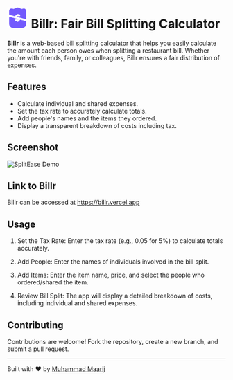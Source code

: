 # <img src="https://github.com/mmaarij/Billr-Bill-Split-Website/blob/main/favicon.png" width="48" style={padding-top:10px;}> Billr: Fair Bill Splitting Calculator

**Billr** is a web-based bill splitting calculator that helps you easily calculate the amount each person owes when splitting a restaurant bill. Whether you're with friends, family, or colleagues, Billr ensures a fair distribution of expenses.

## Features

- Calculate individual and shared expenses.
- Set the tax rate to accurately calculate totals.
- Add people's names and the items they ordered.
- Display a transparent breakdown of costs including tax.

## Screenshot

![SplitEase Demo](demo.png) <!-- You can add a screenshot of your app here -->

## Link to Billr

Billr can be accessed at https://billr.vercel.app

## Usage

1. Set the Tax Rate: Enter the tax rate (e.g., 0.05 for 5%) to calculate totals accurately.

2. Add People: Enter the names of individuals involved in the bill split.

3. Add Items: Enter the item name, price, and select the people who ordered/shared the item.

4. Review Bill Split: The app will display a detailed breakdown of costs, including individual and shared expenses.

## Contributing

Contributions are welcome! Fork the repository, create a new branch, and submit a pull request.

---

Built with ❤️ by [Muhammad Maarij](https://github.com/mmaarij)
